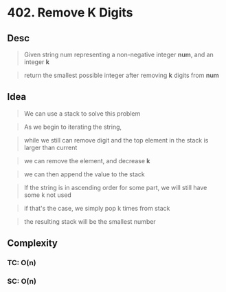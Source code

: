 # 402. Remove K Digits

## Desc

> Given string num representing a non-negative integer **num**, and an integer **k**

> return the smallest possible integer after removing **k** digits from **num**

## Idea

> We can use a stack to solve this problem

> As we begin to iterating the string,

> while we still can remove digit and the top element in the stack is larger than current

> we can remove the element, and decrease **k**

> we can then append the value to the stack

> If the string is in ascending order for some part, we will still have some k not used

> if that's the case, we simply pop k times from stack

> the resulting stack will be the smallest number

## Complexity

### TC: O(n)

### SC: O(n)